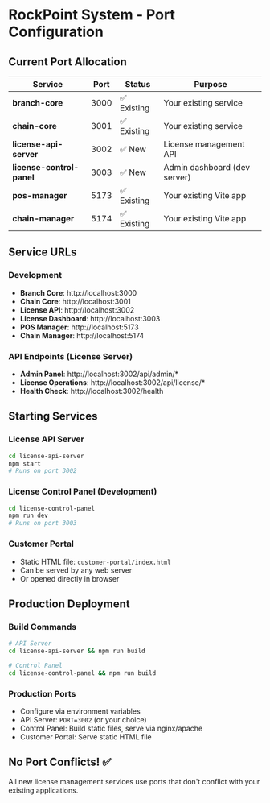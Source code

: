 # RockPoint System - Port Configuration

## Current Port Allocation

| Service                   | Port | Status      | Purpose                      |
| ------------------------- | ---- | ----------- | ---------------------------- |
| **branch-core**           | 3000 | ✅ Existing | Your existing service        |
| **chain-core**            | 3001 | ✅ Existing | Your existing service        |
| **license-api-server**    | 3002 | ✅ New      | License management API       |
| **license-control-panel** | 3003 | ✅ New      | Admin dashboard (dev server) |
| **pos-manager**           | 5173 | ✅ Existing | Your existing Vite app       |
| **chain-manager**         | 5174 | ✅ Existing | Your existing Vite app       |

## Service URLs

### Development

- **Branch Core**: http://localhost:3000
- **Chain Core**: http://localhost:3001
- **License API**: http://localhost:3002
- **License Dashboard**: http://localhost:3003
- **POS Manager**: http://localhost:5173
- **Chain Manager**: http://localhost:5174

### API Endpoints (License Server)

- **Admin Panel**: http://localhost:3002/api/admin/\*
- **License Operations**: http://localhost:3002/api/license/\*
- **Health Check**: http://localhost:3002/health

## Starting Services

### License API Server

```bash
cd license-api-server
npm start
# Runs on port 3002
```

### License Control Panel (Development)

```bash
cd license-control-panel
npm run dev
# Runs on port 3003
```

### Customer Portal

- Static HTML file: `customer-portal/index.html`
- Can be served by any web server
- Or opened directly in browser

## Production Deployment

### Build Commands

```bash
# API Server
cd license-api-server && npm run build

# Control Panel
cd license-control-panel && npm run build
```

### Production Ports

- Configure via environment variables
- API Server: `PORT=3002` (or your choice)
- Control Panel: Build static files, serve via nginx/apache
- Customer Portal: Serve static HTML file

## No Port Conflicts! ✅

All new license management services use ports that don't conflict with your existing applications.
